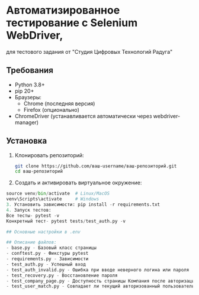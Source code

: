 # Автоматизированное тестирование с Selenium WebDriver,<br> 
для тестового задания от "Студия Цифровых Технологий Радуга"

## Требования
- Python 3.8+
- pip 20+
- Браузеры:
  - Chrome (последняя версия)
  - Firefox (опционально)
- ChromeDriver (устанавливается автоматически через webdriver-manager)

## Установка
1. Клонировать репозиторий:
   ```bash
   git clone https://github.com/ваш-username/ваш-репозиторий.git
   cd ваш-репозиторий
2. Создать и активировать виртуальное окружение:
```python -m venv venv
source venv/bin/activate  # Linux/MacOS
venv\Scripts\activate     # Windows
3. Установить зависимости: pip install -r requirements.txt
4. Запуск тестов: 
Все тесты- pytest -v
Конкретный тест- pytest tests/test_auth.py -v

## Основные настройки в .env

## Описание файлов:
- base.py - Базовый класс страницы
- conftest.py - Фикстуры pytest
- requirements.py - Зависимости
- test_auth.py - Успешный вход
- test_auth_invalid.py - Ошибка при вводе неверного логина или пароля
- test_recovery.py - Восстановление пароля
- test_company_page.py - Доступность страницы Компания после авторизации
- test_user_match.py - Совпадает ли текущий авторизованный пользователь с пользователем, который указан Руководителем в компании
